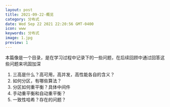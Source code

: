 ```yaml
---
layout: post
title: 2021-09-22-概览
category: 分布式
date: Wed Sep 22 2021 22:20:56 GMT-0400
icon: www
keywords: 分布式
image: 1.jpg
preview: 1
---
```

本篇像是一个目录，是在学习过程中记录下的一些问题，在后续回顾中通过回答这些问题来巩固加深
1. 三高是什么？高可用，高并发，高性能各自的含义？
2. 如何分区，有哪些算法？
3. 分区如何重平衡？具体中间件
4. 手动重平衡和自动重平衡？
5. 一致性哈希？存在的问题？
